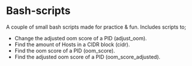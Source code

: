 # Bash-scripts

A couple of small bash scripts made for practice & fun. Includes scripts to;

- Change the adjusted oom score of a PID (adjust_oom).
- Find the amount of Hosts in a CIDR block (cidr).
- Find the oom score of a PID (oom_score).
- Find the adjusted oom score of a PID (oom_score_adjusted).
